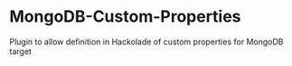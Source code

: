 # MongoDB-Custom-Properties
Plugin to allow definition in Hackolade of custom properties for MongoDB target
